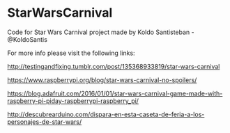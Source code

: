 # StarWarsCarnival
Code for Star Wars Carnival project made by Koldo Santisteban - @KoldoSantis


For more info please visit the following links:

http://testingandfixing.tumblr.com/post/135368933819/star-wars-carnival

https://www.raspberrypi.org/blog/star-wars-carnival-no-spoilers/

https://blog.adafruit.com/2016/01/01/star-wars-carnival-game-made-with-raspberry-pi-piday-raspberrypi-raspberry_pi/

http://descubrearduino.com/dispara-en-esta-caseta-de-feria-a-los-personajes-de-star-wars/




